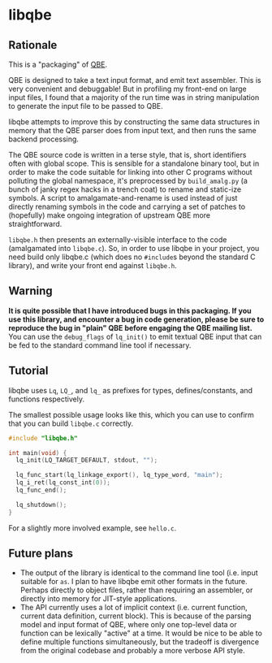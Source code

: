 # libqbe

## Rationale

This is a "packaging" of [QBE](https://c9x.me/compile/).

QBE is designed to take a text input format, and emit text assembler. This is
very convenient and debuggable! But in profiling my front-end on large input
files, I found that a majority of the run time was in string manipulation to
generate the input file to be passed to QBE.

libqbe attempts to improve this by constructing the same data structures in
memory that the QBE parser does from input text, and then runs the same backend
processing.

The QBE source code is written in a terse style, that is, short identifiers
often with global scope. This is sensible for a standalone binary tool, but in
order to make the code suitable for linking into other C programs without
polluting the global namespace, it's preprocessed by `build_amalg.py` (a bunch
of janky regex hacks in a trench coat) to rename and static-ize symbols. A
script to amalgamate-and-rename is used instead of just directly renaming
symbols in the code and carrying a set of patches to (hopefully) make ongoing
integration of upstream QBE more straightforward.

`libqbe.h` then presents an externally-visible interface to the code
(amalgamated into `libqbe.c`). So, in order to use libqbe in your project, you
need build only libqbe.c (which does no `#include`s beyond the standard C
library), and write your front end against `libqbe.h`.

## Warning

**It is quite possible that I have introduced bugs in this packaging. If you use
this library, and encounter a bug in code generation, please be sure to
reproduce the bug in "plain" QBE before engaging the QBE mailing list.** You can
use the `debug_flags` of `lq_init()` to emit textual QBE input that can be fed
to the standard command line tool if necessary.

## Tutorial

libqbe uses `Lq`, `LQ_`, and `lq_` as prefixes for types, defines/constants, and
functions respectively.

The smallest possible usage looks like this, which you can use to confirm that
you can build `libqbe.c` correctly.

```c
#include "libqbe.h"

int main(void) {
  lq_init(LQ_TARGET_DEFAULT, stdout, "");

  lq_func_start(lq_linkage_export(), lq_type_word, "main");
  lq_i_ret(lq_const_int(0));
  lq_func_end();

  lq_shutdown();
}
```

For a slightly more involved example, see `hello.c`.

## Future plans

- The output of the library is identical to the command line tool (i.e. input
  suitable for `as`. I plan to have libqbe emit other formats in the future.
  Perhaps directly to object files, rather than requiring an assembler, or
  directly into memory for JIT-style applications.
- The API currently uses a lot of implicit context (i.e. current function,
  current data definition, current block). This is because of the parsing model
  and input format of QBE, where only one top-level data or function can be
  lexically "active" at a time. It would be nice to be able to define multiple
  functions simultaneously, but the tradeoff is divergence from the original
  codebase and probably a more verbose API style.
